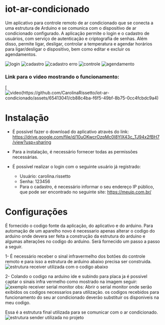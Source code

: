 
# iot-ar-condicionado

Um aplicativo para controle remoto de ar condicionado que se conecta a uma estrutura de Arduino e se comunica com o dispositivo de ar condicionado configurado. A aplicação permite o login e o cadastro de usuários, com serviço de autenticação e criptografia de senhas. Além disso, permite ligar, desligar, controlar a temperatura e agendar horários para ligar/desligar o dispositivo, bem como editar e excluir os agendamentos.

![login](https://github.com/Arduino-IRremote/Arduino-IRremote/assets/65413041/e74f4697-2e96-47b6-8d85-2d637b7aa9b5)
![cadastro](https://github.com/Arduino-IRremote/Arduino-IRremote/assets/65413041/067f89c7-7dbd-4ca8-86e5-4b433387cf27)
![cadastro erro](https://github.com/Arduino-IRremote/Arduino-IRremote/assets/65413041/46dc5542-4438-4d20-91fd-476fc05ae3b8)
![controle](https://github.com/Arduino-IRremote/Arduino-IRremote/assets/65413041/e047b142-0e9e-4eb0-842b-6f718445549f)
![agendamento](https://github.com/Arduino-IRremote/Arduino-IRremote/assets/65413041/17531d9e-06fa-4849-8c45-85d170e3523e)

### Link para o video mostrando o funcionamento:

[![video(https://github.com/CarolinaRissetto/iot-ar-condicionado/assets/65413041/cb88c4ba-f6f5-49bf-8b75-0cc4fcbdc9a4)](https://www.youtube.com/watch?v=Lycgs02nx9E)

# Instalação

 - É possivel fazer o download do aplicativo atravès do link: https://drive.google.com/file/d/10uOKwcrOzpMc0l8YlX43c_TJ94x2fBH7/view?usp=sharing
 
 - Para a instalação, é necessário fornecer todas as permissões necessárias.
 - É possível realizar o login com o seguinte usuário já registrado:
	 - Usuário: carolina.rissetto
	 - Senha: 123456
	 - Para o cadastro, é necessário informar o seu endereço IP público, que pode ser encontrado no seguinte site: https://meuip.com.br/

# Configurações

É fornecido o codigo fonte da aplicação, do aplicativo e do arduino.
Para automação de um aparelho novo é necessario  apenas alterar o codigo do arduino onde devera ser feita a construção da estrutura do arduino e algumas alterações no codigo do arduino. Será fornecido um passo a passo a seguir.

1- É necessário receber o sinal infravermelho dos botões do controle remoto e para isso a estrutura de arduino abaixo precisa ser construida.
![estrutura receiver utilizada com o codigo abaixo](https://github.com/Arduino-IRremote/Arduino-IRremote/assets/65413041/7ad96745-0a82-4d41-993c-9b69c75df010)

2- Colando o codigo na arduino ide e subindo para placa ja é possivel captar o sinais infra vermelho como mostrado na imagem seguir:
![exemplo receiver serial monitor](https://github.com/Arduino-IRremote/Arduino-IRremote/assets/65413041/b4a588a4-4607-4e74-b06b-252c85f2743b)
obs: Abrir o serial monitor onde serão exibidos os codigos necessarios para utilização.
os codigos recebidos para funcionamento do seu ar condicionado deverão substituir os disponiveis na meu codigo.

Essa é a estrutura final utilizada para se comunicar com o ar condicionado.
![estrutura sender utilizada no projeto](https://github.com/Arduino-IRremote/Arduino-IRremote/assets/65413041/e74f8054-d2e9-4776-af66-0e7c9efac574)

